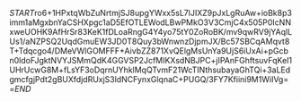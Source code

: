$START$ro6+1HPxtqWbZuNrtmjSJ8upgYWxx5sL7lJIXZ9pJxLgRuAw+ioBk8p3imm1aMgxbnYaCSHXpgc1aD5EfOTLEWodLBwPMkO3V3CmjC4x505P0IcNNxweUOHK9AfHrSr83KeK1fDLoaRngG4Y4yo75tY0ZoRoBK/mv9qwRV9jYAqlLUs1/aNZPSQ2UqdGmuEW3JD0T8Quy3bWnwnzDjpmJX/Bc57SBCqAMqvt8T+Tdqcgo4/DMeVWlGOMFFF+AivbZZ871XvQElgMsUnYa9UjS6iUxAi+pGcbn0ldoFJgktNVYJSMmQdK4GGVSP2JcfMIKXsdNBJPC+jIPAnFGhftsuvFqKeI1UHrUcwG8M+fLsYF3oDqrnUYhklMqQTvmF21WcTINthsubayaGhTQi+3aLEdgmcfgjPdt2gBUXfdjdRUxjS3ldNCFynxGlqnaC+PUGQ/3FY7Kfiini9M1WiIVg==$END$
